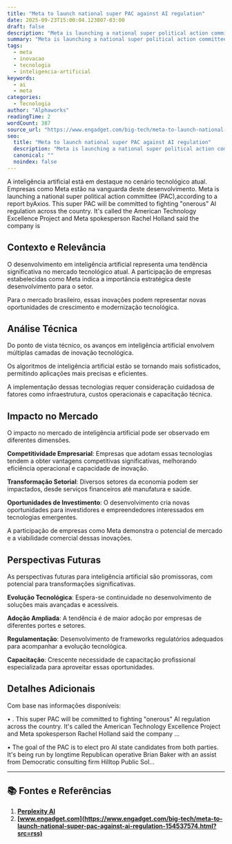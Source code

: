 ```yaml
---
title: "Meta to launch national super PAC against AI regulation"
date: 2025-09-23T15:00:04.123807-03:00
draft: false
description: "Meta is launching a national super political action committee (PAC),according to a report byAxios. This super PAC will be committed to fighting \"onerous\" AI ..."
summary: "Meta is launching a national super political action committee (PAC),according to a report byAxios. This super PAC will be committed to fighting \"onerous\" AI ..."
tags:
  - meta
  - inovacao
  - tecnologia
  - inteligencia-artificial
keywords:
  - ai
  - meta
categories:
  - Tecnologia
author: "Alphaworks"
readingTime: 2
wordCount: 387
source_url: "https://www.engadget.com/big-tech/meta-to-launch-national-super-pac-against-ai-regulation-154537574.html?src=rss"
seo:
  title: "Meta to launch national super PAC against AI regulation"
  description: "Meta is launching a national super political action committee (PAC),according to a report byAxios. This super PAC will be committed to fighting \"onerous\" AI ..."
  canonical: ""
  noindex: false
---
```


A inteligência artificial está em destaque no cenário tecnológico atual. Empresas como Meta estão na vanguarda deste desenvolvimento. Meta is launching a national super political action committee (PAC),according to a report byAxios. This super PAC will be committed to fighting "onerous" AI regulation across the country. It's called the American Technology Excellence Project and Meta spokesperson Rachel Holland said the company is 

## Contexto e Relevância

O desenvolvimento em inteligência artificial representa uma tendência significativa no mercado tecnológico atual. A participação de empresas estabelecidas como Meta indica a importância estratégica deste desenvolvimento para o setor.

Para o mercado brasileiro, essas inovações podem representar novas oportunidades de crescimento e modernização tecnológica.
## Análise Técnica

Do ponto de vista técnico, os avanços em inteligência artificial envolvem múltiplas camadas de inovação tecnológica.

Os algoritmos de inteligência artificial estão se tornando mais sofisticados, permitindo aplicações mais precisas e eficientes. 

A implementação dessas tecnologias requer consideração cuidadosa de fatores como infraestrutura, custos operacionais e capacitação técnica.
## Impacto no Mercado

O impacto no mercado de inteligência artificial pode ser observado em diferentes dimensões.

**Competitividade Empresarial**: Empresas que adotam essas tecnologias tendem a obter vantagens competitivas significativas, melhorando eficiência operacional e capacidade de inovação.

**Transformação Setorial**: Diversos setores da economia podem ser impactados, desde serviços financeiros até manufatura e saúde.

**Oportunidades de Investimento**: O desenvolvimento cria novas oportunidades para investidores e empreendedores interessados em tecnologias emergentes.

A participação de empresas como Meta demonstra o potencial de mercado e a viabilidade comercial dessas inovações.
## Perspectivas Futuras

As perspectivas futuras para inteligência artificial são promissoras, com potencial para transformações significativas.

**Evolução Tecnológica**: Espera-se continuidade no desenvolvimento de soluções mais avançadas e acessíveis.

**Adoção Ampliada**: A tendência é de maior adoção por empresas de diferentes portes e setores.

**Regulamentação**: Desenvolvimento de frameworks regulatórios adequados para acompanhar a evolução tecnológica.

**Capacitação**: Crescente necessidade de capacitação profissional especializada para aproveitar essas oportunidades.
## Detalhes Adicionais

Com base nas informações disponíveis:

• . This super PAC will be committed to fighting "onerous" AI regulation across the country. It's called the American Technology Excellence Project and Meta spokesperson Rachel Holland said the company ...

• The goal of the PAC is to elect pro AI state candidates from both parties. It's being run by longtime Republican operative Brian Baker with an assist from Democratic consulting firm Hilltop Public Sol...



---

## 📚 Fontes e Referências

1. **[Perplexity AI](https://www.perplexity.ai/)**
2. **[www.engadget.com](https://www.engadget.com/big-tech/meta-to-launch-national-super-pac-against-ai-regulation-154537574.html?src=rss)**
